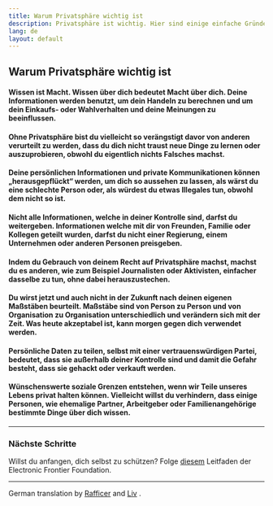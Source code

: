 ```yaml
---
title: Warum Privatsphäre wichtig ist
description: Privatsphäre ist wichtig. Hier sind einige einfache Gründe, warum.
lang: de
layout: default
---
```


## Warum Privatsphäre wichtig ist

#### Wissen ist Macht. Wissen über dich bedeutet Macht über dich. Deine Informationen werden benutzt, um dein Handeln zu berechnen und um dein Einkaufs- oder Wahlverhalten und deine Meinungen zu beeinflussen.

#### Ohne Privatsphäre bist du vielleicht so verängstigt davor von anderen verurteilt zu werden, dass du dich nicht traust neue Dinge zu lernen oder auszuprobieren, obwohl du eigentlich nichts Falsches machst.

#### Deine persönlichen Informationen und private Kommunikationen können „herausgepflückt“ werden, um dich so aussehen zu lassen, als wärst du eine schlechte Person oder, als würdest du etwas Illegales tun, obwohl dem nicht so ist.

#### Nicht alle Informationen, welche in deiner Kontrolle sind, darfst du weitergeben. Informationen welche mit dir von Freunden, Familie oder Kollegen geteilt wurden, darfst du nicht einer Regierung, einem Unternehmen oder anderen Personen preisgeben.

#### Indem du Gebrauch von deinem Recht auf Privatsphäre machst, machst du es anderen, wie zum Beispiel Journalisten oder Aktivisten, einfacher dasselbe zu tun, ohne dabei herauszustechen.

#### Du wirst jetzt und auch nicht in der Zukunft nach deinen eigenen Maßstäben beurteilt. Maßstäbe sind von Person zu Person und von Organisation zu Organisation unterschiedlich und verändern sich mit der Zeit. Was heute akzeptabel ist, kann morgen gegen dich verwendet werden.

#### Persönliche Daten zu teilen, selbst mit einer vertrauenswürdigen Partei, bedeutet, dass sie außerhalb deiner Kontrolle sind und damit die Gefahr besteht, dass sie gehackt oder verkauft werden.

#### Wünschenswerte soziale Grenzen entstehen, wenn wir Teile unseres Lebens privat halten können. Vielleicht willst du verhindern, dass einige Personen, wie ehemalige Partner, Arbeitgeber oder Familienangehörige bestimmte Dinge über dich wissen.

-----

### Nächste Schritte
Willst du anfangen, dich selbst zu schützen? Folge [diesem](https://ssd.eff.org/) Leitfaden der Electronic Frontier Foundation.

-----
German translation by [Rafficer](https://www.reddit.com/r/translator/comments/752qcf/english_any_translating_whyprivacymattersorg_a/do3ci8f/) and [Liv](https://github.com/livgm) .
